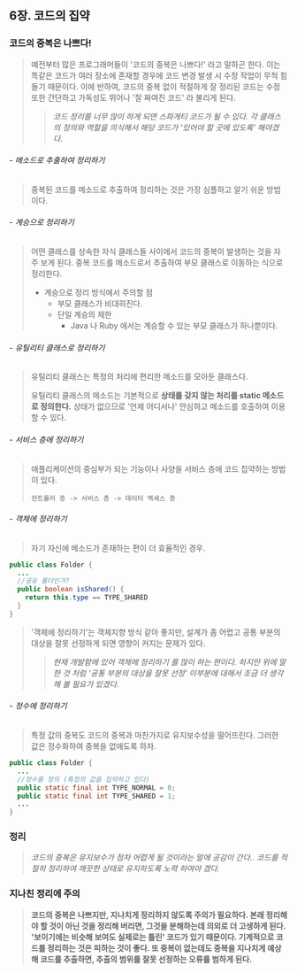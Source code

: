 6장. 코드의 집약
----------------

### 코드의 중복은 나쁘다!

> 예전부터 많은 프로그래머들이 '코드의 중복은 나쁘다!' 라고 말하곤 한다. 이는 똑같은 코드가 여러 장소에 존재할 경우에 코드 변경 발생 시 수정 작업이 무척 힘들기 때문이다. 이에 반하여, 코드의 중복 없이 적절하게 잘 정리된 코드는 수정 또한 간단하고 가독성도 뛰어나 '잘 짜여진 코드' 라 불리게 된다.
>
> > *코드 정리를 너무 많이 하게 되면 스파게티 코드가 될 수 있다. 각 클래스의 정의와 역할을 의식해서 해당 코드가 '있어야 할 곳에 있도록' 해야겠다.*

###### - 메소드로 추출하여 정리하기

> 중복된 코드를 메소드로 추출하여 정리하는 것은 가장 심플하고 알기 쉬운 방법이다.

###### - 계승으로 정리하기

> 어떤 클래스를 상속한 자식 클래스들 사이에서 코드의 중복이 발생하는 것을 자주 보게 된다. 중복 코드를 메소드로서 추출하여 부모 클래스로 이동하는 식으로 정리한다.
>
> -	계승으로 정리 방식에서 주의할 점
> 	-	부모 클래스가 비대히진다.
> 	-	단일 계승의 제한
> 		-	Java 나 Ruby 에서는 계승할 수 있는 부모 클래스가 하나뿐이다.

###### - 유틸리티 클래스로 정리하기

> 유틸리티 클래스는 특정의 처리에 편리한 메소드를 모아둔 클래스다.
>
> 유틸리티 클래스의 메소드는 기본적으로 **상태를 갖지 않는 처리를 static 메소드로 정의한다.** 상태가 없으므로 '언제 어디서나' 안심하고 메소드를 호출하여 이용 할 수 있다.

###### - 서비스 층에 정리하기

> 애플리케이션의 중심부가 되는 기능이나 사양을 서비스 층에 코드 집약하는 방법이 있다.
>
> `컨트롤러 층 -> 서비스 층 -> 데이터 엑세스 층`

###### - 객체에 정리하기

> 자기 자신에 메소드가 존재하는 편이 더 효율적인 경우.

```Java
public class Folder {
  ...
  //공유 폴더인가?
  public boolean isShared() {
    return this.type == TYPE_SHARED
  }
}
```

> '객체에 정리하기'는 객체지향 방식 같아 좋지만, 설계가 좀 어렵고 공통 부분의 대상을 잘못 선정하게 되면 영향이 커지는 문제가 있다.
>
> > *현재 개발함에 있어 객체에 정리하기 를 많이 하는 편이다. 하지만 위에 말한 것 처럼 '공통 부분의 대상을 잘못 선정' 이부분에 대해서 조금 더 생각해 볼 필요가 있겠다.*

###### - 정수에 정리하기

> 특정 값의 중복도 코드의 중복과 마찬가지로 유지보수성을 떨어뜨린다. 그러한 값은 정수화하여 중복을 없애도록 하자.

```Java
public class Folder {
  ...
  //정수를 정의 (특정의 값을 집약하고 있다)
  public static final int TYPE_NORMAL = 0;
  public static final int TYPE_SHARED = 1;
  ...
}
```

### 정리

> *코드의 중복은 유지보수가 점차 어렵게 될 것이라는 말에 공감이 간다.. 코드를 적절히 정리하여 깨끗한 상태로 유지하도록 노력 하여야 겠다.*

### 지나친 정리에 주의

> **코드의 중복은 나쁘지만, 지나치게 정리하지 않도록 주의가 필요하다. 본래 정리해야 할 것이 아닌 것을 정리해 버리면, 그것을 분해하는데 의외로 더 고생하게 된다. '보이기에는 비슷해 보여도 실제로는 틀린' 코드가 있기 때문이다. 기계적으로 코드를 정리하는 것은 피하는 것이 좋다. 또 중복이 없는데도 중복을 지나치게 예상해 코드를 추출하면, 추출의 범위를 잘못 선정하는 오류를 범하게 된다.**
